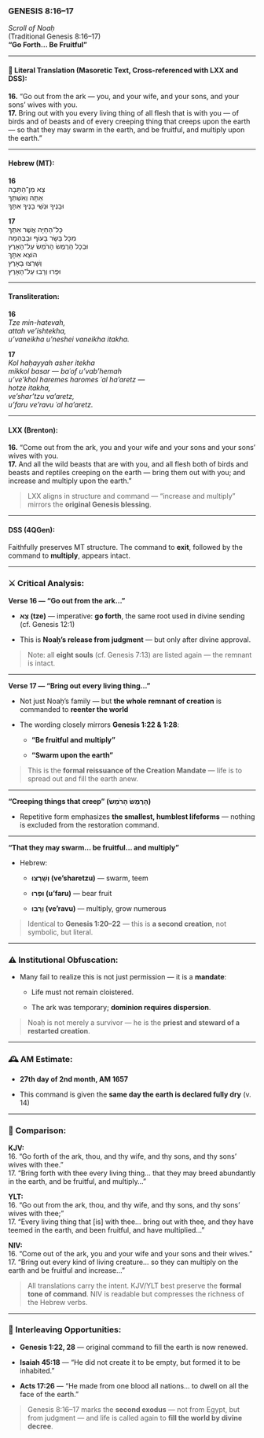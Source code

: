 ### **GENESIS 8:16–17**

_Scroll of Noaḥ_  
(Traditional Genesis 8:16–17)  
**“Go Forth… Be Fruitful”**

---

#### 📜 Literal Translation (Masoretic Text, Cross-referenced with LXX and DSS):

**16.** “Go out from the ark — you, and your wife, and your sons, and your sons’ wives with you.  
**17.** Bring out with you every living thing of all flesh that is with you — of birds and of beasts and of every creeping thing that creeps upon the earth — so that they may swarm in the earth, and be fruitful, and multiply upon the earth.”

---

#### Hebrew (MT):

**16**  
צֵא מִן־הַתֵּבָה  
אַתָּה וְאִשְׁתְּךָ  
וּבָנֶיךָ וּנְשֵׁי בָנֶיךָ אִתָּךְ

**17**  
כָּל־הַחַיָּה אֲשֶׁר אִתְּךָ  
מִכָּל בָּשָׂר בָּעוֹף וּבַבְּהֵמָה  
וּבְכָל הָרֶמֶשׂ הָרֹמֵשׂ עַל־הָאָרֶץ  
הוֹצֵא אִתָּךְ  
וְשָׁרְצוּ בָאָרֶץ  
וּפָרוּ וְרָבוּ עַל־הָאָרֶץ

---

#### Transliteration:

**16**  
_Tze min-hatevah,  
attah ve’ishtekha,  
u’vaneikha u’neshei vaneikha itakha._

**17**  
_Kol haḥayyah asher itekha  
mikkol basar — baʿof u’vab’hemah  
u’ve’khol haremes haromes ʿal ha’aretz —  
hotze itakha,  
ve’shar’tzu va’aretz,  
u’faru ve’ravu ʿal ha’aretz._

---

#### LXX (Brenton):

**16.** “Come out from the ark, you and your wife and your sons and your sons’ wives with you.  
**17.** And all the wild beasts that are with you, and all flesh both of birds and beasts and reptiles creeping on the earth — bring them out with you; and increase and multiply upon the earth.”

> LXX aligns in structure and command — “increase and multiply” mirrors the **original Genesis blessing**.

---

#### DSS (4QGen):

Faithfully preserves MT structure. The command to **exit**, followed by the command to **multiply**, appears intact.

---

### ⚔️ Critical Analysis:

**Verse 16 — “Go out from the ark…”**

- **צֵא (tze)** — imperative: **go forth**, the same root used in divine sending (cf. Genesis 12:1)
    
- This is **Noaḥ’s release from judgment** — but only after divine approval.
    

> Note: all **eight souls** (cf. Genesis 7:13) are listed again — the remnant is intact.

---

**Verse 17 — “Bring out every living thing…”**

- Not just Noaḥ’s family — but **the whole remnant of creation** is commanded to **reenter the world**
    
- The wording closely mirrors **Genesis 1:22 & 1:28**:
    
    - **“Be fruitful and multiply”**
        
    - **“Swarm upon the earth”**
        

> This is the **formal reissuance of the Creation Mandate** — life is to spread out and fill the earth anew.

---

**“Creeping things that creep” (הָרֶמֶשׂ הָרֹמֵשׂ)**

- Repetitive form emphasizes **the smallest, humblest lifeforms** — nothing is excluded from the restoration command.
    

---

**“That they may swarm… be fruitful… and multiply”**

- Hebrew:
    
    - **וְשָׁרְצוּ (ve’sharetzu)** — swarm, teem
        
    - **וּפָרוּ (u’faru)** — bear fruit
        
    - **וְרָבוּ (ve’ravu)** — multiply, grow numerous
        

> Identical to **Genesis 1:20–22** — this is **a second creation**, not symbolic, but literal.

---

### ⚠️ Institutional Obfuscation:

- Many fail to realize this is not just permission — it is a **mandate**:
    
    - Life must not remain cloistered.
        
    - The ark was temporary; **dominion requires dispersion**.
        

> Noaḥ is not merely a survivor — he is the **priest and steward of a restarted creation**.

---

### 🕰️ AM Estimate:

- **27th day of 2nd month, AM 1657**
    
- This command is given the **same day the earth is declared fully dry** (v. 14)
    

---

### 📖 Comparison:

**KJV:**  
16. “Go forth of the ark, thou, and thy wife, and thy sons, and thy sons’ wives with thee.”  
17. “Bring forth with thee every living thing… that they may breed abundantly in the earth, and be fruitful, and multiply…”

**YLT:**  
16. “Go out from the ark, thou, and thy wife, and thy sons, and thy sons’ wives with thee;”  
17. “Every living thing that [is] with thee… bring out with thee, and they have teemed in the earth, and been fruitful, and have multiplied…”

**NIV:**  
16. “Come out of the ark, you and your wife and your sons and their wives.”  
17. “Bring out every kind of living creature… so they can multiply on the earth and be fruitful and increase…”

> All translations carry the intent. KJV/YLT best preserve the **formal tone of command**. NIV is readable but compresses the richness of the Hebrew verbs.

---

### 🔗 Interleaving Opportunities:

- **Genesis 1:22, 28** — original command to fill the earth is now renewed.
    
- **Isaiah 45:18** — “He did not create it to be empty, but formed it to be inhabited.”
    
- **Acts 17:26** — “He made from one blood all nations… to dwell on all the face of the earth.”
    

> Genesis 8:16–17 marks the **second exodus** — not from Egypt, but from judgment — and life is called again to **fill the world by divine decree**.